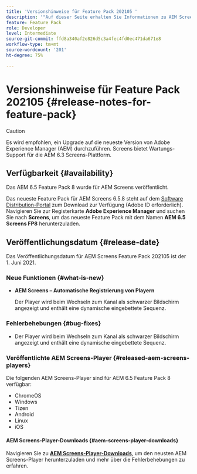 ```yaml
---
title: 'Versionshinweise für Feature Pack 202105 '
description: '"Auf dieser Seite erhalten Sie Informationen zu AEM Screens Feature Pack 202105, das am 1. Juni 2021 veröffentlicht wurde."'
feature: Feature Pack
role: Developer
level: Intermediate
source-git-commit: ffd8a340af2e826d5c3a4fec4fd0ec471da671e8
workflow-type: tm+mt
source-wordcount: '201'
ht-degree: 75%

---
```


# Versionshinweise für Feature Pack 202105 {#release-notes-for-feature-pack}

>[!CAUTION]
>Es wird empfohlen, ein Upgrade auf die neueste Version von Adobe Experience Manager (AEM) durchzuführen. Screens bietet Wartungs-Support für die AEM 6.3 Screens-Plattform.

## Verfügbarkeit {#availability}

Das AEM 6.5 Feature Pack 8 wurde für AEM Screens veröffentlicht.

Das neueste Feature Pack für AEM Screens 6.5.8 steht auf dem [Software Distribution-Portal](https://experience.adobe.com/#/downloads/content/software-distribution/en/aem.html) zum Download zur Verfügung (Adobe ID erforderlich). Navigieren Sie zur Registerkarte **Adobe Experience Manager** und suchen Sie nach **Screens**, um das neueste Feature Pack mit dem Namen **AEM 6.5 Screens FP8** herunterzuladen.

## Veröffentlichungsdatum {#release-date}

Das Veröffentlichungsdatum für AEM Screens Feature Pack 202105 ist der 1. Juni 2021.

### Neue Funktionen {#what-is-new}

* **AEM Screens – Automatische Registrierung von Playern**

   Der Player wird beim Wechseln zum Kanal als schwarzer Bildschirm angezeigt und enthält eine dynamische eingebettete Sequenz.

### Fehlerbehebungen {#bug-fixes}

* Der Player wird beim Wechseln zum Kanal als schwarzer Bildschirm angezeigt und enthält eine dynamische eingebettete Sequenz.



### Veröffentlichte AEM Screens-Player {#released-aem-screens-players}

Die folgenden AEM Screens-Player sind für AEM 6.5 Feature Pack 8 verfügbar:

* ChromeOS
* Windows
* Tizen
* Android
* Linux
* iOS

#### AEM Screens-Player-Downloads {#aem-screens-player-downloads}

Navigieren Sie zu **[AEM Screens-Player-Downloads](https://download.macromedia.com/screens/index.html)**, um den neusten AEM Screens-Player herunterzuladen und mehr über die Fehlerbehebungen zu erfahren.
